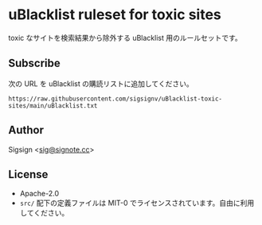 # uBlacklist ruleset for toxic sites

toxic なサイトを検索結果から除外する uBlacklist 用のルールセットです。

## Subscribe

次の URL を uBlacklist の購読リストに追加してください。

```
https://raw.githubusercontent.com/sigsignv/uBlacklist-toxic-sites/main/uBlacklist.txt
```

## Author

Sigsign <<sig@signote.cc>>

## License

- Apache-2.0
- `src/` 配下の定義ファイルは MIT-0 でライセンスされています。自由に利用してください。
